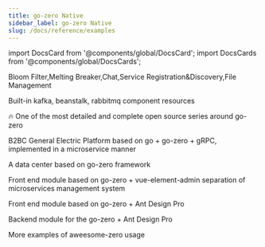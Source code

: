 ```yaml
---
title: go-zero Native
sidebar_label: go-zero Native
slug: /docs/reference/examples
---
```


import DocsCard from '@components/global/DocsCard';
import DocsCards from '@components/global/DocsCards';

<head>
  <style>{`:root {
    :root {
      --doc-item-container-width: 60rem;
    }
`}</style>
</head>

<DocsCards>

<DocsCard
header="zero-examples"
href="https://github.com/zeromicro/zero-examples"
icon="/icons/example-icon.svg"
hoverIcon="/icons/example-icon-hover.svg">

<p>Bloom Filter,Melting Breaker,Chat,Service Registration&Discovery,File Management</p>
</DocsCard>

<DocsCard
header="go-queue"
href="https://github.com/zeromicro/go-queue"
icon="/icons/queue-icon.svg"
hoverIcon="/icons/queue-icon-hover.svg">

<p>Built-in kafka, beanstalk, rabbitmq component resources</p>
</DocsCard>

<DocsCard
header="go-zero-looklook"
href="https://github.com/Mikaelemmmm/go-zero-looklook"
icon="/icons/looklook-icon.svg"
hoverIcon="/icons/looklook-icon-hover.svg">

<p>🔥 One of the most detailed and complete open source series around go-zero</p>
</DocsCard>

<DocsCard
header="zeromall"
href="https://github.com/zeromicro/zeromall"
icon="/icons/mall-icon.svg"
hoverIcon="/icons/mall-icon-hover.svg">

<p>B2BC General Electric Platform based on go + go-zero + gRPC, implemented in a microservice manner</p>
</DocsCard>

<DocsCard
header="datacenter"
href="https://github.com/jackluo2012/datacenter"
icon="/icons/datacenter-icon.svg"
hoverIcon="/icons/datacenter-icon-hover.svg">

<p>A data center based on go-zero framework</p>
</DocsCard>

<DocsCard
header="zero-vue-admin"
href="https://github.com/feihua/zero-vue-admin"
icon="/icons/vue-icon.svg"
hoverIcon="/icons/vue-icon-hover.svg">

<p>Front end module based on go-zero + vue-element-admin separation of microservices management system</p>
</DocsCard>

<DocsCard
header="zero-admin-ui"
href="https://github.com/feihua/zero-admin-ui"
icon="/icons/ui-icon.svg"
hoverIcon="/icons/ui-icon-hover.svg">

<p>Front end module based on go-zero + Ant Design Pro</p>
</DocsCard>

<DocsCard
header="zero-admin"
href="https://github.com/feihua/zero-admin"
icon="/icons/admin-icon.svg"
hoverIcon="/icons/admin-icon-hover.svg">

<p>Backend module for the go-zero + Ant Design Pro</p>
</DocsCard>

<DocsCard
header="awesome-zero"
href="https://github.com/zeromicro/awesome-zero"
icon="/icons/awesome-icon.svg"
hoverIcon="/icons/awesome-icon-hover.svg">

<p>More examples of aweesome-zero usage</p>
</DocsCard>

</DocsCards>
